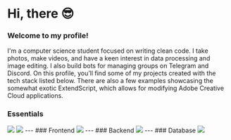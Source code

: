 # Hi, there 😎
### Welcome to my profile!

I'm a computer science student focused on writing clean code.
I take photos, make videos, and have a keen interest 
in data processing and image editing. I also build bots 
for managing groups on Telegram and Discord.
On this profile, you’ll find some of my projects 
created with the tech stack listed below.
There are also a few examples showcasing the somewhat exotic ExtendScript,
which allows for modifying Adobe Creative Cloud applications.

### Essentials
<img  src="https://skillicons.dev/icons?i=git,github,vscode,vite,blender,ps,ai,xd,ubuntu,windows"  />
<img  src="https://skillicons.dev/icons?i=html,css,typescript,javascript,sass,rxjs"  />
---
### Frontend
<img  src="https://skillicons.dev/icons?i=react,angular"  />
---
### Backend
<img  src="https://skillicons.dev/icons?i=python,nodejs,express,nestjs,discordjs,php"  />
---
### Database
<img  src="https://skillicons.dev/icons?i=mysql,mongodb,sqlite"  />
